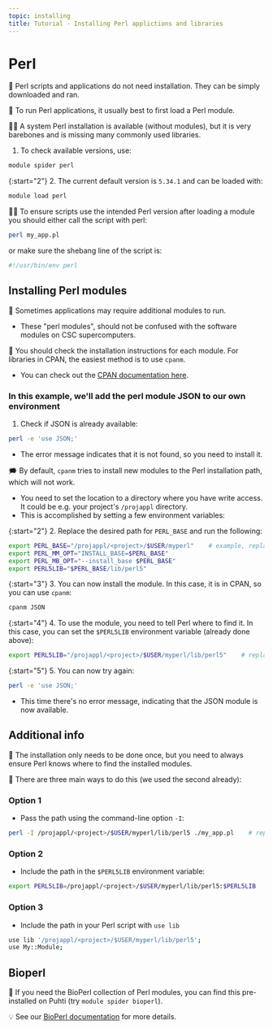 ```yaml
---
topic: installing
title: Tutorial - Installing Perl applictions and libraries
---
```


# Perl

💬 Perl scripts and applications do not need installation. They can be simply downloaded and ran.

💬 To run Perl applications, it usually best to first load a Perl module.

☝🏻 A system Perl installation is available (without modules), but it is very barebones and is missing many commonly used libraries.

1. To check available versions, use:

```bash
module spider perl
```

{:start="2"}
2. The current default version is `5.34.1` and can be loaded with:

```bash
module load perl
```

☝🏻 To ensure scripts use the intended Perl version after loading a module you should either call the script with perl:

```bash
perl my_app.pl
```

or make sure the shebang line of the script is:

```bash
#!/usr/bin/env perl
```

## Installing Perl modules

💬 Sometimes applications may require additional modules to run.

- These "perl modules", should not be confused with the software modules on CSC supercomputers.

💬 You should check the installation instructions for each module. For
libraries in CPAN, the easiest method is to use `cpanm`.

- You can check out the [CPAN documentation here](https://metacpan.org/dist/App-cpanminus/view/bin/cpanm).

### In this example, we'll add the perl module JSON to our own environment

1. Check if JSON is already available:

```bash
perl -e 'use JSON;'
```

- The error message indicates that it is not found, so you need to install it.

🗯 By default, `cpanm` tries to install new modules to the Perl installation path, which will not work.

- You need to set the location to a directory where you have write access. It could be e.g. your project's `/projappl` directory.
- This is accomplished by setting a few environment variables:

{:start="2"}
2. Replace the desired path for `PERL_BASE` and run the following:

```bash
export PERL_BASE="/projappl/<project>/$USER/myperl"    # example, replace <project> with your CSC project, e.g. project_2001234
export PERL_MM_OPT="INSTALL_BASE=$PERL_BASE"
export PERL_MB_OPT="--install_base $PERL_BASE"
export PERL5LIB="$PERL_BASE/lib/perl5"
```

{:start="3"}
3. You can now install the module. In this case, it is in CPAN, so you can use `cpanm`:

```bash
cpanm JSON
```

{:start="4"}
4. To use the module, you need to tell Perl where to find it. In this case, you can set the `$PERL5LIB` environment variable (already done above):

```bash
export PERL5LIB="/projappl/<project>/$USER/myperl/lib/perl5"    # replace <project> with your CSC project, e.g. project_2001234
```

{:start="5"}
5. You can now try again:

```bash
perl -e 'use JSON;'
```

- This time there's no error message, indicating that the JSON module is now available.

## Additional info

💬 The installation only needs to be done once, but you need to always ensure Perl knows where to find the installed modules.

💭 There are three main ways to do this (we used the second already):

### Option 1

- Pass the path using the command-line option `-I`:

```bash
perl -I /projappl/<project>/$USER/myperl/lib/perl5 ./my_app.pl    # replace <project> with your CSC project, e.g. project_2001234
```

### Option 2

- Include the path in the `$PERL5LIB` environment variable:

```bash
export PERL5LIB=/projappl/<project>/$USER/myperl/lib/perl5:$PERL5LIB    # replace <project> with your CSC project, e.g. project_2001234
```

### Option 3

- Include the path in your Perl script with `use lib`

```bash
use lib '/projappl/<project>/$USER/myperl/lib/perl5';
use My::Module;
```

## Bioperl

💬 If you need the BioPerl collection of Perl modules, you can find this pre-installed on Puhti (try `module spider bioperl`).

💡 See our [BioPerl documentation](https://docs.csc.fi/apps/bioperl/) for more details.
